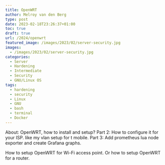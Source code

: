 ```yaml
---
title: OpenWRT
author: Melroy van den Berg
type: post
date: 2023-02-18T23:26:37+01:00
toc: true
draft: true
url: /2024/openwrt
featured_image: /images/2023/02/server-security.jpg
images:
  - /images/2023/02/server-security.jpg
categories:
  - Server
  - Hardening
  - Intermediate
  - Security
  - GNU/Linux OS
tags:
  - hardening
  - security
  - Linux
  - GNU
  - bash
  - terminal
  - Docker
---
```


About: OpenWRT, how to install and setup?
Part 2: How to configure it for your ISP. like my vlan setup for t mobile.
Part 3: Add prometheus lua node exporter and create Grafana graphs.

How to setup OpenWRT for Wi-Fi access point. Or how to setup OpenWRT for a router.
